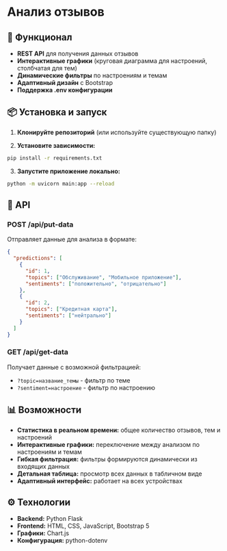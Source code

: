 # Анализ отзывов

## 🚀 Функционал

- **REST API** для получения данных отзывов
- **Интерактивные графики** (круговая диаграмма для настроений, столбчатая для тем)
- **Динамические фильтры** по настроениям и темам
- **Адаптивный дизайн** с Bootstrap
- **Поддержка .env конфигурации**

## 📦 Установка и запуск

1. **Клонируйте репозиторий** (или используйте существующую папку)

2. **Установите зависимости:**
```bash
pip install -r requirements.txt
```

3. **Запустите приложение локально:**
```bash
python -m uvicorn main:app --reload
```

## 🔌 API

### POST /api/put-data

Отправляет данные для анализа в формате:

```json
{
  "predictions": [
    {
      "id": 1, 
      "topics": ["Обслуживание", "Мобильное приложение"], 
      "sentiments": ["положительно", "отрицательно"]
    },
    {
      "id": 2, 
      "topics": ["Кредитная карта"], 
      "sentiments": ["нейтрально"]
    }
  ]
}
```

### GET /api/get-data

Получает данные с возможной фильтрацией:
- `?topic=название_темы` - фильтр по теме
- `?sentiment=настроение` - фильтр по настроению


## 📊 Возможности

- **Статистика в реальном времени:** общее количество отзывов, тем и настроений
- **Интерактивные графики:** переключение между анализом по настроениям и темам
- **Гибкая фильтрация:** фильтры формируются динамически из входящих данных
- **Детальная таблица:** просмотр всех данных в табличном виде
- **Адаптивный интерфейс:** работает на всех устройствах

## ⚙️ Технологии

- **Backend:** Python Flask
- **Frontend:** HTML, CSS, JavaScript, Bootstrap 5
- **Графики:** Chart.js
- **Конфигурация:** python-dotenv
